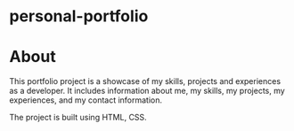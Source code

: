 # personal-portfolio

# About
This portfolio project is a showcase of my skills, projects and experiences as a developer. It includes information about me, my skills, my projects, my experiences, and my contact information.

The project is built using HTML, CSS.
